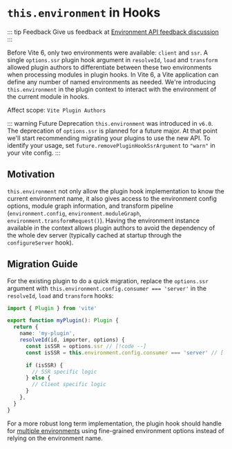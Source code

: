 # `this.environment` in Hooks

::: tip Feedback
Give us feedback at [Environment API feedback discussion](https://github.com/vitejs/vite/discussions/16358)
:::

Before Vite 6, only two environments were available: `client` and `ssr`. A single `options.ssr` plugin hook argument in `resolveId`, `load` and `transform` allowed plugin authors to differentiate between these two environments when processing modules in plugin hooks. In Vite 6, a Vite application can define any number of named environments as needed. We're introducing `this.environment` in the plugin context to interact with the environment of the current module in hooks.

Affect scope: `Vite Plugin Authors`

::: warning Future Deprecation
`this.environment` was introduced in `v6.0`. The deprecation of `options.ssr` is planned for a future major. At that point we'll start recommending migrating your plugins to use the new API. To identify your usage, set `future.removePluginHookSsrArgument` to `"warn"` in your vite config.
:::

## Motivation

`this.environment` not only allow the plugin hook implementation to know the current environment name, it also gives access to the environment config options, module graph information, and transform pipeline (`environment.config`, `environment.moduleGraph`, `environment.transformRequest()`). Having the environment instance available in the context allows plugin authors to avoid the dependency of the whole dev server (typically cached at startup through the `configureServer` hook).

## Migration Guide

For the existing plugin to do a quick migration, replace the `options.ssr` argument with `this.environment.config.consumer === 'server'` in the `resolveId`, `load` and `transform` hooks:

```ts
import { Plugin } from 'vite'

export function myPlugin(): Plugin {
  return {
    name: 'my-plugin',
    resolveId(id, importer, options) {
      const isSSR = options.ssr // [!code --]
      const isSSR = this.environment.config.consumer === 'server' // [!code ++]

      if (isSSR) {
        // SSR specific logic
      } else {
        // Client specific logic
      }
    },
  }
}
```

For a more robust long term implementation, the plugin hook should handle for [multiple environments](/guide/api-environment-plugins.html#accessing-the-current-environment-in-hooks) using fine-grained environment options instead of relying on the environment name.
